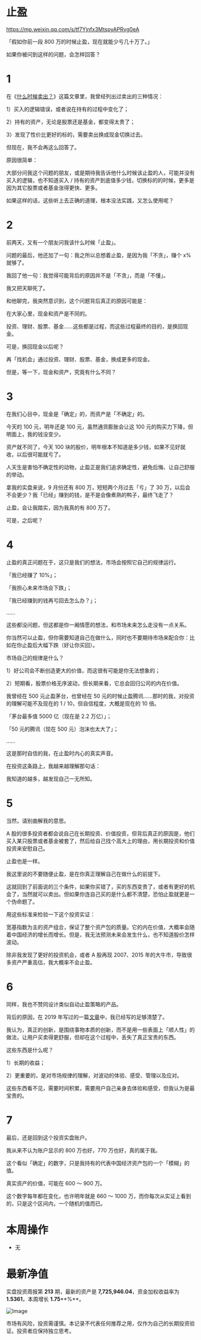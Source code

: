 # 止盈

https://mp.weixin.qq.com/s/tf7Yjnfx3MtspyAPRvg0eA



「假如你前一段 800 万的时候止盈，现在就能少亏几十万了。」

如果你被问到这样的问题，会怎样回答？

 

# 1

 

在《[什么时候卖出？](http://mp.weixin.qq.com/s?__biz=MzIzNTQ4ODg4OA==&mid=2247484430&idx=1&sn=7a310d9ef34d8aab5dcce4b40fc66d7f&chksm=e8e71719df909e0fdafaad5c5c5c455099fc465568b234ce3d46f39e807e1a1184af7a65db65&scene=21#wechat_redirect)》这篇文章里，我曾经列出过卖出的三种情况：

1）买入的逻辑错误，或者说在持有的过程中变化了；

2）持有的资产，无论是股票还是基金，都变得太贵了；

3）发现了性价比更好的标的，需要卖出换成现金切换过去。

但现在，我不会再这么回答了。

原因很简单：

大部分问我这个问题的朋友，或是期待我告诉他什么时候该止盈的人，可能并没有买入的逻辑，也不知道买入 / 持有的资产到底值多少钱，切换标的的时候，更多是因为其它股票或者基金涨得更快、更多。

如果这样的话，这些听上去正确的道理，根本没法实践，又怎么使用呢？

 

# 2

 

前两天，又有一个朋友问我该什么时候「止盈」。

问题的最后，他还加了一句：我之所以总想着止盈，是因为我「不贪」，赚个 x% 就够了。

我回了他一句：我觉得可能背后的原因并不是「不贪」，而是「不懂」。

我又把天聊死了。

和他聊完，我突然意识到，这个问题背后真正的原因可能是：

在大家心里，现金和资产是不同的。

投资、理财、股票、基金……这些都是过程，而这些过程最终的目的，是换回现金。

可是，换回现金以后呢？

再「找机会」通过投资、理财、股票、基金，换成更多的现金。

但是，等一下，现金和资产，究竟有什么不同？

 

# 3

 

在我们心目中，现金是「确定」的，而资产是「不确定」的。

今天的 100 元，明年还是 100 元，虽然通货膨胀会让这 100 元的购买力下降，但明面上，我的钱没变少。

资产就不同了，今天 100 块的股价，明年根本不知道是多少钱，如果不见好就收，以后很可能就亏了。

人天生是害怕不确定性的动物，止盈正是我们追求确定性，避免后悔、让自己舒服的举动。

拿我的实盘来说，9 月份还有 800 万，短短两个月过去「亏」了 30 万，以后会不会更少？我「已经」赚到的钱，是不是会像煮熟的鸭子，最终飞走了？

止盈，会让我踏实，因为我真的有 800 万了。

可是，之后呢？

 

# 4

 

止盈的真正问题在于，这只是我们的想法，市场会按照它自己的规律运行。

「我已经赚了 10%」；

「我担心未来市场会下跌」；

「我已经赚到的钱再亏回去怎么办？」；

……

这些都没问题，但这都是你一厢情愿的想法，和市场未来怎么走没有一点关系。

你当然可以止盈，但你需要知道自己在做什么，同时也不要期待市场来配合你：比如在你止盈后大幅下跌（好让你买回）。

市场自己的规律是什么？

1）好公司会不断创造更大的价值，而这很有可能是你无法想象的；

2）短期看，股票价格无序波动，但长期来看，它总会回归公司的内在价值。

我曾经在 500 元止盈茅台，也曾经在 50 元的时候止盈腾讯……那时的我，对投资的理解可能不及现在的 1 / 10，但自信程度，大概是现在的 10 倍。

「茅台最多值 5000 亿（现在是 2.2 万亿）」；

「50 元的腾讯（现在 500 元）泡沫也太大了」；

……

这是那时自信的我，在止盈时内心的真实声音。

在投资这条路上，我越来越理解那句话：

我知道的越多，越发现自己一无所知。

 

# 5

 

当然，请别曲解我的意思。

A 股的很多投资者都会说自己在长期投资、价值投资，但背后真正的原因是，他们买入某只股票或者基金被套了，然后给自己找个高大上的理由，用长期投资和价值投资来安慰自己。

止盈也是一样。

我这里说的不要随便止盈，是在你真正理解自己在做什么的前提下。

这就回到了前面说的三个条件，如果你买错了，买的东西变贵了，或者有更好的机会了，当然就可以卖出。但如果你连自己买的是什么都不清楚，恐怕止盈就更是一个伪命题了。

用这些标准来检验一下这个投资实证：

宽基指数为主的资产组合，保证了整个资产包的质量。它的内在价值，大概率会随着中国经济的增长而增长。但是，我无法预测未来会发生什么，也不知道股价怎样波动。

除非我发现了更好的投资机会，或者 A 股再现 2007、2015 年的大牛市，导致很多资产严重高估，我大概率不会止盈。

 

# 6

 

同样，我也不赞同设计类似自动止盈策略的产品。

背后的原因，在 2019 年写过的一篇[文章](http://mp.weixin.qq.com/s?__biz=MzIzNTQ4ODg4OA==&mid=2247484728&idx=1&sn=80f735c39437d93647259e1bc0fd049c&chksm=e8e7162fdf909f392d680590a71d4053ac3b18a9061b0e620634d80f416035f5dad9d793d44e&scene=21#wechat_redirect)中，我已经写的足够清楚了。

我认为，真正的创新，是围绕事物本质的创新，而不是用一些表面上「顺人性」的做法，让用户买卖得更舒服，但却在这个过程中，丢失了真正宝贵的东西。

这些东西是什么呢？

1）长期的收益；

2）更重要的，是对市场规律的理解，对波动的体验、感受、管理以及应对。

这些东西看不见，需要时间积累，需要用户自己亲身去体验和感受，但我认为是最宝贵的。

 

# 7

 

最后，还是回到这个投资实盘账户。

我从来不认为账户显示的 800 万也好，770 万也好，真的属于我。

这个看似「确定」的数字，只是我持有的代表中国经济资产包的一个「模糊」的值。

真实资产的价值，可能在 600 ～ 900 万。

这个数字每年都在变化，也许明年就是 660 ～ 1000 万，而你每次从实证上看到的，只是这个区间内，一个随机的值而已。





# 本周操作 

- 无

  



# 最新净值

实盘投资周报第 **213** 期，最新的资产是 **7,725,946.04**，资金加权收益率为 **1.5361**，本周增长 **1.75****%**。

![Image](https://mmbiz.qpic.cn/mmbiz_png/ChSrLwrHUhyHKe1kO4ibnPdYkRQdYOcj8sanT063HoNHqaRyamKN9YqexqM0JKUia75W7ojMWBiaEPsJ7VMHiat08g/640?wx_fmt=png&tp=webp&wxfrom=5&wx_lazy=1&wx_co=1)

市场有风险，投资需谨慎。本记录不代表任何推荐之用，仅作为自己的长期投资验证。投资者应保持独立思考。